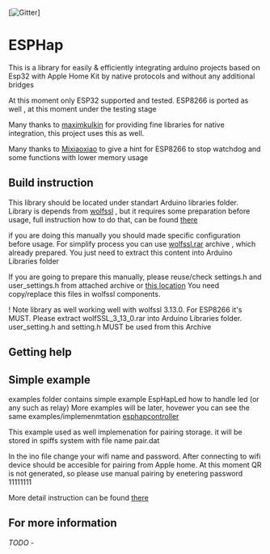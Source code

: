 [![Gitter](https://badges.gitter.im/Join%20Chat.svg)]




ESPHap
===========

This is a library for easily & efficiently integrating arduino projects based on Esp32 with Apple Home Kit by  native protocols 
and without any additional bridges

At this moment only ESP32 supported and tested.
ESP8266 is ported as well , at this moment under the testing stage

Many thanks to [maximkulkin](https://github.com/maximkulkin) for providing fine libraries for native integration,
this project uses this as well.

Many thanks to [Mixiaoxiao](https://github.com/Mixiaoxiao)  to give a hint for ESP8266 to stop watchdog and some functions with lower memory usage

## Build instruction

This library should be located under standart Arduino libraries folder. 
Library is depends from [wolfssl](https://github.com/wolfSSL)  , but it requires some preparation before usage,
full instruction how to do that, can be found [there](https://www.wolfssl.com/doxygen/md__Users_alexabrahamson_Work_wolfssl-CLEAN_IDE_ARDUINO_README.html)

if you are doing this manually you should made specific configuration before usage.
For simplify process you can use [wolfssl.rar](https://github.com/Yurik72/ESPHap/blob/master/wolfssl/wolfSSL.rar) archive , which already prepared. You just need to extract this content  into Arduino Libraries folder

If you are going to prepare this manually, please reuse/check settings.h and user_settings.h  from attached archive or
 [this location](https://github.com/Yurik72/ESPHap/tree/master/wolfssl)
 You need copy/replace this files in wolfssl components.


! Note library as well working well with wolfssl 3.13.0. For ESP8266 it's MUST. Please extract wolfSSL_3_13_0.rar
into  Arduino Libraries folder. user_setting.h and setting.h MUST be used from this Archive

## Getting help


## Simple example

examples folder contains simple example EspHapLed how to handle led (or any such as relay) 
More examples will be later, hovewer you can see the same examples/implemenmtation
[esphapcontroller](https://github.com/Yurik72/esphapcontroller)

This example used as well implemenation for pairing storage. it will be stored in spiffs system with file name pair.dat

In the ino file change your wifi name and password. After connecting to wifi device should be accesible for pairing from Apple home.
At this moment QR is not generated, so please use manual pairing by enetering password  11111111

More detail instruction can be found [there](https://www.instructables.com/id/Arduino-With-ESP32-and-Native-Apple-HomeKit-Integr/)

## For more information




*TODO* - 
